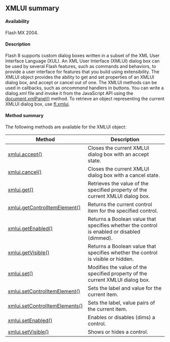 ## XMLUI summary

#### Availability

Flash MX 2004.

#### Description

Flash 8 supports custom dialog boxes written in a subset of the XML User Interface Language (XUL). An XML User Interface (XMLUI) dialog box can be used by several Flash features, such as commands and behaviors, to provide a user interface for features that you build using extensibility. The XMLUI object provides the ability to get and set properties of an XMLUI dialog box, and accept or cancel out of one. The XMLUI methods can be used in callbacks, such as *oncommand* handlers in buttons.
You can write a dialog.xml file and invoke it from the JavaScript API using the [document.xmlPanel()](../Document_object/docu6198.md) method. To retrieve an object representing the current XMLUI dialog box, use [fl.xmlui](../flash_object_(fl)/fl81.md).

#### Method summary

The following methods are available for the XMLUI object:

| **Method** | **Description** |
| --- | --- |
| [xmlui.accept()](../XMLUI_object/xmlui.md) | Closes the current XMLUI dialog box with an accept state. |
| [xmlui.cancel()](../XMLUI_object/xmlui1.md) | Closes the current XMLUI dialog box with a cancel state. |
| [xmlui.get()](../XMLUI_object/xmlui2.md) | Retrieves the value of the specified property of the current XMLUI dialog box. |
| [xmlui.getControlItemElement()](../XMLUI_object/xmlui3.md) | Returns the current control item for the specified control. |
| [xmlui.getEnabled()](../XMLUI_object/xmlui4.md) | Returns a Boolean value that specifies whether the control is enabled or disabled (dimmed). |
| [xmlui.getVisible()](../XMLUI_object/xmlui5.md) | Returns a Boolean value that specifies whether the control is visible or hidden. |
| [xmlui.set()](../XMLUI_object/xmlui6.md) | Modifies the value of the specified property of the current XMLUI dialog box. |
| [xmlui.setControlItemElement()](../XMLUI_object/xmlui7.md) | Sets the label and value for the current item. |
| [xmlui.setControlItemElements()](../XMLUI_object/xmlui8.md) | Sets the label, value pairs of the current item. |
| [xmlui.setEnabled()](../XMLUI_object/xmlui9.md) | Enables or disables (dims) a control. |
| [xmlui.setVisible()](../XMLUI_object/xmlui10.md) | Shows or hides a control. |
